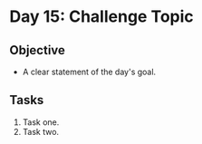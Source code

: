 # Day 15: Challenge Topic

## Objective

- A clear statement of the day's goal.

## Tasks

1. Task one.
2. Task two.

